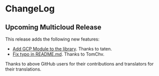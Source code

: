# ChangeLog

## Upcoming Multicloud Release

This release adds the following new features:

- [Add GCP Module to the library](https://github.com/xet7/multicloud/commit/1f52b36015bf404fd1e82344cda5a2ad8883a74f).
  Thanks to taten.
- [Fix typo in README.md](https://github.com/xet7/multicloud/commit/b0d147976c75e4d1f58dfc6a97910d9fd9189f56).
  Thanks to TomChv.

Thanks to above GitHub users for their contributions and translators for their translations.
